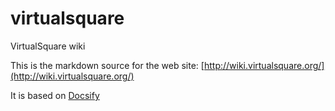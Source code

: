 # virtualsquare
VirtualSquare wiki

This is the markdown source for the web site:
[http://wiki.virtualsquare.org/](http://wiki.virtualsquare.org/)

It is based on [Docsify](https://docsify.js.org/)
